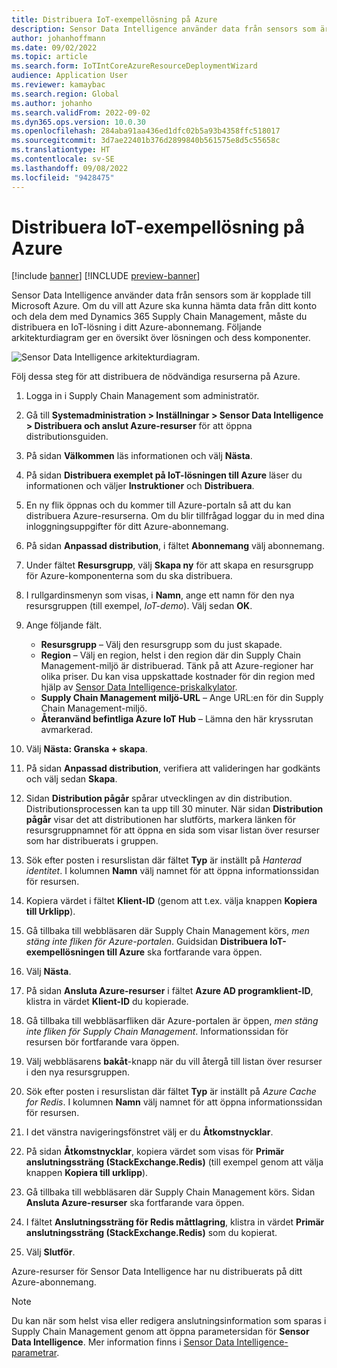 ```yaml
---
title: Distribuera IoT-exempellösning på Azure
description: Sensor Data Intelligence använder data från sensors som är kopplade till Microsoft Azure. I den här artikeln beskrivs hur du distribuerar en IoT-lösning (Sakernas internet) för ditt Azure-abonnemang.
author: johanhoffmann
ms.date: 09/02/2022
ms.topic: article
ms.search.form: IoTIntCoreAzureResourceDeploymentWizard
audience: Application User
ms.reviewer: kamaybac
ms.search.region: Global
ms.author: johanho
ms.search.validFrom: 2022-09-02
ms.dyn365.ops.version: 10.0.30
ms.openlocfilehash: 284aba91aa436ed1dfc02b5a93b4358ffc518017
ms.sourcegitcommit: 3d7ae22401b376d2899840b561575e8d5c55658c
ms.translationtype: HT
ms.contentlocale: sv-SE
ms.lasthandoff: 09/08/2022
ms.locfileid: "9428475"
---
```

# <a name="deploy-an-iot-solution-on-azure"></a>Distribuera IoT-exempellösning på Azure

[!include [banner](../includes/banner.md)]
[!INCLUDE [preview-banner](../includes/preview-banner.md)]

Sensor Data Intelligence använder data från sensors som är kopplade till Microsoft Azure. Om du vill att Azure ska kunna hämta data från ditt konto och dela dem med Dynamics 365 Supply Chain Management, måste du distribuera en IoT-lösning i ditt Azure-abonnemang. Följande arkitekturdiagram ger en översikt över lösningen och dess komponenter.

![Sensor Data Intelligence arkitekturdiagram.](media/sdi-architecture.png "Sensor Data Intelligence arkitekturdiagram")

Följ dessa steg för att distribuera de nödvändiga resurserna på Azure.

1. Logga in i Supply Chain Management som administratör.
1. Gå till **Systemadministration \> Inställningar \> Sensor Data Intelligence \> Distribuera och anslut Azure-resurser** för att öppna distributionsguiden.
1. På sidan **Välkommen** läs informationen och välj **Nästa**.
1. På sidan **Distribuera exemplet på IoT-lösningen till Azure** läser du informationen och väljer **Instruktioner** och **Distribuera**.
1. En ny flik öppnas och du kommer till Azure-portaln så att du kan distribuera Azure-resurserna. Om du blir tillfrågad loggar du in med dina inloggningsuppgifter för ditt Azure-abonnemang.
1. På sidan **Anpassad distribution**, i fältet **Abonnemang** välj abonnemang.
1. Under fältet **Resursgrupp**, välj **Skapa ny** för att skapa en resursgrupp för Azure-komponenterna som du ska distribuera.
1. I rullgardinsmenyn som visas, i **Namn**, ange ett namn för den nya resursgruppen (till exempel, *IoT-demo*). Välj sedan **OK**.
1. Ange följande fält.

    - **Resursgrupp** – Välj den resursgrupp som du just skapade.
    - **Region** – Välj en region, helst i den region där din Supply Chain Management-miljö är distribuerad. Tänk på att Azure-regioner har olika priser. Du kan visa uppskattade kostnader för din region med hjälp av [Sensor Data Intelligence-priskalkylator](https://azure.com/e/c36c4947ebff4215b2e62590c2a24c68).
    - **Supply Chain Management miljö-URL** – Ange URL:en för din Supply Chain Management-miljö.
    - **Återanvänd befintliga Azure IoT Hub** – Lämna den här kryssrutan avmarkerad.

1. Välj **Nästa: Granska + skapa**.
1. På sidan **Anpassad distribution**, verifiera att valideringen har godkänts och välj sedan **Skapa**.
1. Sidan **Distribution pågår** spårar utvecklingen av din distribution. Distributionsprocessen kan ta upp till 30 minuter. När sidan **Distribution pågår** visar det att distributionen har slutförts, markera länken för resursgruppnamnet för att öppna en sida som visar listan över resurser som har distribuerats i gruppen.
1. Sök efter posten i resurslistan där fältet **Typ** är inställt på *Hanterad identitet*. I kolumnen **Namn** välj namnet för att öppna informationssidan för resursen.
1. Kopiera värdet i fältet **Klient-ID** (genom att t.ex. välja knappen **Kopiera till Urklipp**).
1. Gå tillbaka till webbläsaren där Supply Chain Management körs, *men stäng inte fliken för Azure-portalen*. Guidsidan **Distribuera IoT-exempellösningen till Azure** ska fortfarande vara öppen. 
1. Välj **Nästa**.
1. På sidan **Ansluta Azure-resurser** i fältet **Azure AD programklient-ID**, klistra in värdet **Klient-ID** du kopierade.
1. Gå tillbaka till webbläsarfliken där Azure-portalen är öppen, *men stäng inte fliken för Supply Chain Management*. Informationssidan för resursen bör fortfarande vara öppen.
1. Välj webbläsarens **bakåt**-knapp när du vill återgå till listan över resurser i den nya resursgruppen.
1. Sök efter posten i resurslistan där fältet **Typ** är inställt på *Azure Cache for Redis*. I kolumnen **Namn** välj namnet för att öppna informationssidan för resursen.
1. I det vänstra navigeringsfönstret välj er du **Åtkomstnycklar**.
1. På sidan **Åtkomstnycklar**, kopiera värdet som visas för **Primär anslutningssträng (StackExchange.Redis)** (till exempel genom att välja knappen **Kopiera till urklipp**).
1. Gå tillbaka till webbläsaren där Supply Chain Management körs. Sidan **Ansluta Azure-resurser** ska fortfarande vara öppen.
1. I fältet **Anslutningssträng för Redis måttlagring**, klistra in värdet **Primär anslutningssträng (StackExchange.Redis)** som du kopierat.
1. Välj **Slutför**.

Azure-resurser för Sensor Data Intelligence har nu distribuerats på ditt Azure-abonnemang.

> [!NOTE]
> Du kan när som helst visa eller redigera anslutningsinformation som sparas i Supply Chain Management genom att öppna parametersidan för **Sensor Data Intelligence**.  Mer information finns i [Sensor Data Intelligence-parametrar](sdi-parameters.md).
